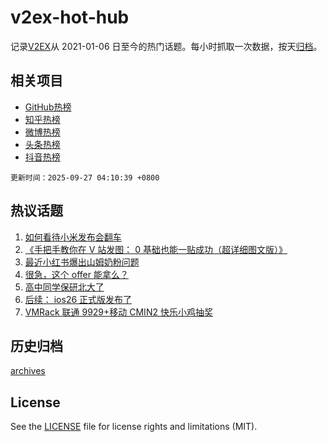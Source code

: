 # v2ex-hot-hub

 记录[V2EX](https://www.v2ex.com/)从 2021-01-06 日至今的热门话题。每小时抓取一次数据，按天[归档](archives)。
 
 ## 相关项目

- [GitHub热榜](https://github.com/lonnyzhang423/github-hot-hub)
- [知乎热榜](https://github.com/lonnyzhang423/zhihu-hot-hub)
- [微博热榜](https://github.com/lonnyzhang423/weibo-hot-hub)
- [头条热榜](https://github.com/lonnyzhang423/toutiao-hot-hub)
- [抖音热榜](https://github.com/lonnyzhang423/douyin-hot-hub)


 `更新时间：2025-09-27 04:10:39 +0800`

## 热议话题

1. [如何看待小米发布会翻车](https://www.v2ex.com/t/1161896)
1. [《手把手教你在 V 站发图： 0 基础也能一贴成功（超详细图文版）》](https://www.v2ex.com/t/1161898)
1. [最近小红书爆出山姆奶粉问题](https://www.v2ex.com/t/1161914)
1. [很急，这个 offer 能拿么？](https://www.v2ex.com/t/1161908)
1. [高中同学保研北大了](https://www.v2ex.com/t/1161939)
1. [后续： ios26 正式版发布了](https://www.v2ex.com/t/1161911)
1. [VMRack 联通 9929+移动 CMIN2 快乐小鸡抽奖](https://www.v2ex.com/t/1161955)

## 历史归档

[archives](archives)

## License

See the [LICENSE](LICENSE) file for license rights and limitations (MIT).
